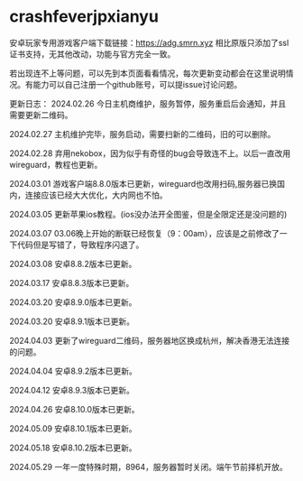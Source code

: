 # crashfeverjpxianyu
安卓玩家专用游戏客户端下载链接：https://adg.smrn.xyz
相比原版只添加了ssl证书支持，无其他改动，功能与官方完全一致。

若出现连不上等问题，可以先到本页面看看情况，每次更新变动都会在这里说明情况。有能力可以自己注册一个github账号，可以提issue讨论问题。

更新日志：
2024.02.26 今日主机商维护，服务暂停，服务重启后会通知，并且需要更新二维码。

2024.02.27 主机维护完毕，服务启动，需要扫新的二维码，旧的可以删除。

2024.02.28 弃用nekobox，因为似乎有奇怪的bug会导致连不上。以后一直改用wireguard，教程也更新。

2024.03.01 游戏客户端8.8.0版本已更新，wireguard也改用扫码,服务器已换国内，连接应该已经大大优化，大内网也不怕。

2024.03.05 更新苹果ios教程。(ios没办法开全图鉴，但是全限定还是没问题的)

2024.03.07 03.06晚上开始的断联已经恢复（9：00am），应该是之前修改了一下代码但是写错了，导致程序闪退了。

2024.03.08 安卓8.8.2版本已更新。

2024.03.17 安卓8.8.3版本已更新。

2024.03.20 安卓8.9.0版本已更新。

2024.03.20 安卓8.9.1版本已更新。

2024.04.03 更新了wireguard二维码，服务器地区换成杭州，解决香港无法连接的问题。

2024.04.04 安卓8.9.2版本已更新。

2024.04.12 安卓8.9.3版本已更新。

2024.04.26 安卓8.10.0版本已更新。

2024.05.09 安卓8.10.1版本已更新。

2024.05.18 安卓8.10.2版本已更新。

2024.05.29 一年一度特殊时期，8964，服务器暂时关闭。端午节前择机开放。